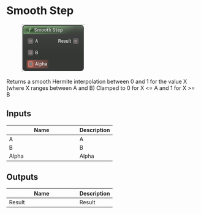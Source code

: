 # Smooth Step

<div align="left" data-full-width="false">

<figure><img src="Smooth_Step.png" alt=""><figcaption></figcaption></figure>

</div>

Returns a smooth Hermite interpolation between 0 and 1 for the value X (where X ranges between A and B) Clamped to 0 for X <= A and 1 for X >= B

## Inputs

<table>
<thead><tr><th width="170">Name</th><th>Description</th></tr></thead>
<tbody>
<tr><td>A</td><td>A</td></tr>
<tr><td>B</td><td>B</td></tr>
<tr><td>Alpha</td><td>Alpha</td></tr>
</tbody>
</table>

## Outputs

<table>
<thead><tr><th width="170">Name</th><th>Description</th></tr></thead>
<tbody>
<tr><td>Result</td><td>Result</td></tr>
</tbody>
</table>